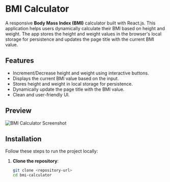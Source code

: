 # BMI Calculator

A responsive **Body Mass Index (BMI)** calculator built with React.js. This application helps users dynamically calculate their BMI based on height and weight. The app stores the height and weight values in the browser's local storage for persistence and updates the page title with the current BMI value.

## Features

- Increment/Decrease height and weight using interactive buttons.
- Displays the current BMI value based on the input.
- Stores height and weight in local storage for persistence.
- Dynamically update the page title with the BMI value.
- Clean and user-friendly UI.

## Preview

![BMI Calculator Screenshot](https://drive.google.com/file/d/1DUFLu_ZXamjf7ej630FNYQk9kkJ3XQRm/view?usp=sharing)

## Installation

Follow these steps to run the project locally:

1. **Clone the repository**:
   ```bash
   git clone <repository-url>
   cd bmi-calculator
